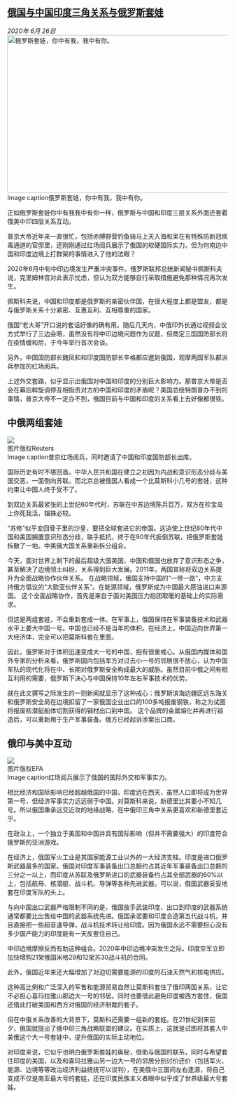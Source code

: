<!--1593204398000-->
[俄国与中国印度三角关系与俄罗斯套娃](http://www.bbc.com/zhongwen/simp/world-53198280)
------

<div><i>2020年 6月 26日</i></div><div><div class="story-body__inner" property="articleBody"><div class="media-landscape has-caption full-width lead"><span class="image-and-copyright-container"><img class="js-image-replace" alt="俄罗斯套娃，你中有我，我中有你。" src="https://images.weserv.nl/?url=ichef.bbci.co.uk/news/640/cpsprodpb/D0CB/production/_113115435_whatsubject.jpg" width="640" height="360"></span><figcaption class="media-caption"><span class="off-screen">Image caption</span><span class="media-caption__text">俄罗斯套娃，你中有我，我中有你。</span></figcaption></div><p class="story-body__introduction">正如俄罗斯套娃你中有我我中有你一样，俄罗斯与中国和印度三层关系外面还套着俄美中印四层关系互动。</p><div id="bbccom_mpu_3" class="bbccom_slot mpu-ad" aria-hidden="true"><div class="bbccom_advert"></div></div><p>普京大帝近年来一直很忙，包括赤膊野营钓鱼骑马上天入海和呆在有特殊防新冠病毒通道的官邸里，还刚刚通过红场阅兵展示了俄国的软硬国际实力。但为何南边中国和印度边境上打群架的事情进入了他的法眼？</p><p>2020年6月中旬中印边境发生严重冲突事件。俄罗斯联邦总统新闻秘书佩斯科夫说，克里姆林宫对此表示忧虑，但认为双方能够自行采取措施避免那种情况再次发生。</p><div id="bbccom_mpu_1_2" class="bbccom_slot mpu-ad" aria-hidden="true"><div class="bbccom_advert"></div></div><p>佩斯科夫说，中国和印度都是俄罗斯的亲密伙伴国，在很大程度上都是盟友，都是与俄罗斯关系十分紧密、互惠互利、互相尊重的国家。</p><p>俄国“老大哥”开口说的套话好像的确有用。随后几天内，中俄印外长通过视频会议方式举行了三边会晤，虽然没有将中印边境问题作为议题，但商定三国国防部长将在疫情缓和后，于今年举行首次会谈。</p><p>另外，中国国防部长魏凤和和印度国防部长辛格都应邀到俄国，观摩两国军队都派兵参加的红场阅兵。</p><p>上述外交套路，似乎显示出俄国对中国和印度的分别巨大影响力。那普京大帝是否会在幕后斡旋调停互相指责对方的中国和印度的矛盾呢？美国总统特朗普办不到的事情，普京大帝不一定办不到，俄国目前与中国和印度的关系看上去好像都很铁。 </p><h2 class="story-body__crosshead">中俄两组套娃</h2><div class="media-landscape has-caption full-width"><span class="image-and-copyright-container"><img src="https://images.weserv.nl/?url=ichef.bbci.co.uk/news/640/cpsprodpb/7991/production/_113112113_53198280.jpg"><br><span class="off-screen">图片版权</span><span class="story-image-copyright">Reuters</span></span><figcaption class="media-caption"><span class="off-screen">Image caption</span><span class="media-caption__text">普京红场阅兵，同时邀请了中国和印度国防部长出席。</span></figcaption></div><p>国际历史有时不堪回首。中华人民共和国在建立之初因为内战和意识形态分歧与美国交恶，一面倒向苏联。而北京总被俄国人看成一个比莫斯科小几号的套娃，这种约束让中国人终于受不了。</p><p>到双边关系最紧张的上世纪60年代时，苏联在中苏边境陈兵百万，双方在珍宝岛上你死我活，锱铢必较。</p><p>“苏修”似乎变回骨子里的沙皇，要把全球套进它的帝国。这迫使上世纪80年代中国和美国搁置意识形态分歧，联手抵抗，终于在90年代扳倒苏联，把俄罗斯套娃拆散了一地。中美俄大国关系重新拆分组合。</p><p>今天，面对世界上剩下的最后超级大国美国，中国和俄国也放弃了意识形态之争，甚至解决了边境领土纠纷，关系得到巨大发展。2011年，两国宣称将双边关系提升为全面战略协作伙伴关系。  在战略领域，俄国支持中国的“一带一路”，中方支持俄方倡议的“大欧亚伙伴关系”。在能源领域，俄罗斯成为中国最大原油进口来源国。  这个全面战略协作，首先是来自于面对美国压力抱团取暖的基础上的实际需求。</p><p>但这是两组套娃，不会重新套成一体。在军事上，俄国保持在军事装备技术和武器水平上要大中国一号。中国也已经不是当年的体积。在经济上，中国迈向世界第一大经济体，完全可以把莫斯科套在里面。</p><p>因此，俄罗斯对于体积迅速变成大一号的中国，抱有很重戒心。从俄国内媒体和国外专家的分析来看，俄罗斯国内包括军方对过去小一号的邻居很不放心，认为中国军队的现代化将在中、长期对俄罗斯安全构成最大的威胁。虽然目前中俄之间有相互利用的需要，俄罗斯下决心与中国保持10年左右军事技术的优势。</p><p>就在此文撰写之际发生的一则新闻就显示了这种戒心：俄罗斯滨海边疆区远东海关和俄罗斯安全局在边境扣留了一家俄国企业出口的100多吨报废钢铁，称之为试图将报废核潜艇船体切割获得的钢材出口到中国。 这个品牌的金属熔化并再进行锻造后，可以重新用于生产军事装备。俄方已经起诉涉案出口商。</p><h2 class="story-body__crosshead">俄印与美中互动</h2><div class="media-landscape has-caption full-width"><span class="image-and-copyright-container"><img src="https://images.weserv.nl/?url=ichef.bbci.co.uk/news/640/cpsprodpb/A0A1/production/_113112114_53198280.jpg"><br><span class="off-screen">图片版权</span><span class="story-image-copyright">EPA</span></span><figcaption class="media-caption"><span class="off-screen">Image caption</span><span class="media-caption__text">红场阅兵展示了俄国的国际外交和军事实力。</span></figcaption></div><p>相比经济和国际影响已经超越俄国的中国，印度远在西天，虽然人口即将成为世界第一号，但经济军事实力远远弱于中国。对莫斯科来说，新德里比其要小不知几号。所以俄国秉承远交近攻的地缘战略，在中俄印三角中关系更喜欢和新德里套近乎。</p><p>在政治上，一个独立于美国和中国并具有国际影响（但并不需要强大）的印度符合俄罗斯的亚洲游戏。</p><p>在经济上，俄国军火工业是其国家能源工业以外的一大经济支柱。印度是进口俄罗斯武器最多的国家。俄国对印度军事装备出口总额约占其近年军事装备出口总额的三分之一以上，而印度从苏联及俄罗斯进口的武器装备约占其全部武器的60%以上，包括航母、核潜艇、战斗机、导弹等各种先进武器。可以说，俄国武器妥妥地套在印度军队的头上。</p><p>与向中国出口武器严格限制不同的是，俄国放手武装印度，出口到印度的武器系统通常都要比出售给中国的武器系统先进。俄国承诺要和印度合造第五代战斗机，并且直接把一些超音速导弹，战斗机技术转让给印度。因为俄国永远不需要担心没有多少国产能力的印度能有一天反套住自己。</p><p>中印边境摩擦反而有助这种组合。2020年中印边境冲突发生之际，印度空军立即加快增购21架俄国米格29和12架苏30战斗机的合同。</p><p>此外，俄国近年来还大幅增加了对迫切需要能源的印度的石油天然气和核电供应。</p><p>这种高比例和广泛深入的军售和能源贸易自然让莫斯科套住了俄印两国关系，让它不必担心喜玛拉雅山那边大一号的邻居。同时也要借此避免印度被西方套住，俄国还借此打破美国和西方对俄国的经济制裁的套子。</p><p>但在中俄关系改善的大背景下，莫斯科还需要一组新的套娃。在21世纪到来前夕，俄国就提出了俄中印三角战略联盟的建议。在实质上，这就是试图将其套入中美俄这个大一号套娃中，提升俄国的实际主动地位。</p><p>对印度来说，它似乎也明白俄罗斯套娃的奥秘，借助与俄国的联系，同时与希望套住印度的美国，以及和喜玛拉雅山另一边大一号的邻居分别讨价还价（包括军火、能源、边境等等政治经济利益统统可以谈判），在美俄中三国间左右逢源，将自己变成不仅是南亚最大号的套娃，还在印度民族主义者眼中似乎成了世界级最大号套娃。</p></div></div>
